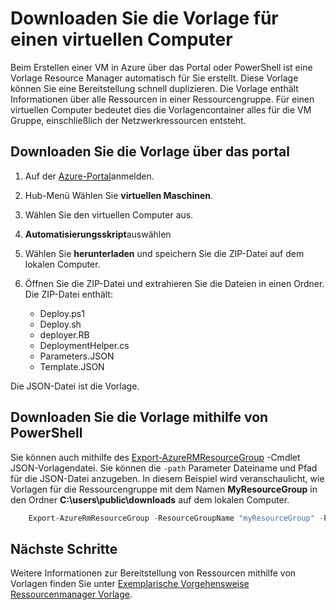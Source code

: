 <properties
    pageTitle="Erstellen eines Abbilds VM von Azure-VM | Microsoft Azure"
    description="Erstellen Sie ein generalisiertes Abbild VM aus einer vorhandenen Azure VM in der Ressourcen-Manager-Bereitstellungsmodell erstellt"
    services="virtual-machines-windows"
    documentationCenter=""
    authors="cynthn"
    manager="timlt"
    editor=""
    tags="azure-resource-manager"/>

<tags
    ms.service="virtual-machines-windows"
    ms.workload="infrastructure-services"
    ms.tgt_pltfrm="vm-windows"
    ms.devlang="na"
    ms.topic="article"
    ms.date="10/10/2016"
    ms.author="cynthn"/>


# <a name="download-the-template-for-a-vm"></a>Downloaden Sie die Vorlage für einen virtuellen Computer

Beim Erstellen einer VM in Azure über das Portal oder PowerShell ist eine Vorlage Resource Manager automatisch für Sie erstellt. Diese Vorlage können Sie eine Bereitstellung schnell duplizieren. Die Vorlage enthält Informationen über alle Ressourcen in einer Ressourcengruppe. Für einen virtuellen Computer bedeutet dies die Vorlagencontainer alles für die VM Gruppe, einschließlich der Netzwerkressourcen entsteht.

## <a name="download-the-template-using-the-portal"></a>Downloaden Sie die Vorlage über das portal

1. Auf der [Azure-Portal](https://portal.azure.com/)anmelden.
2. Hub-Menü Wählen Sie **virtuellen Maschinen**.
3. Wählen Sie den virtuellen Computer aus.
5. **Automatisierungsskript**auswählen
6. Wählen Sie **herunterladen** und speichern Sie die ZIP-Datei auf dem lokalen Computer.
7. Öffnen Sie die ZIP-Datei und extrahieren Sie die Dateien in einen Ordner. Die ZIP-Datei enthält:
    
    - Deploy.ps1
    - Deploy.sh 
    - deployer.RB
    - DeploymentHelper.cs
    - Parameters.JSON
    - Template.JSON

Die JSON-Datei ist die Vorlage.
    
## <a name="download-the-template-using-powershell"></a>Downloaden Sie die Vorlage mithilfe von PowerShell

Sie können auch mithilfe des [Export-AzureRMResourceGroup](https://msdn.microsoft.com/library/mt715427.aspx) -Cmdlet JSON-Vorlagendatei. Sie können die `-path` Parameter Dateiname und Pfad für die JSON-Datei anzugeben. In diesem Beispiel wird veranschaulicht, wie Vorlagen für die Ressourcengruppe mit dem Namen **MyResourceGroup** in den Ordner **C:\users\public\downloads** auf dem lokalen Computer.

```powershell
    Export-AzureRmResourceGroup -ResourceGroupName "myResourceGroup" -Path "C:\users\public\downloads"
```

## <a name="next-steps"></a>Nächste Schritte

Weitere Informationen zur Bereitstellung von Ressourcen mithilfe von Vorlagen finden Sie unter [Exemplarische Vorgehensweise Ressourcenmanager Vorlage](../resource-manager-template-walkthrough.md).